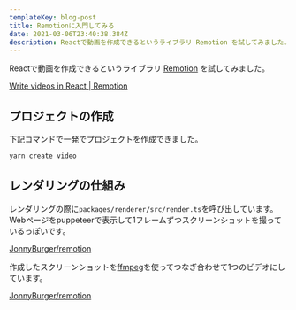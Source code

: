 ```yaml
---
templateKey: blog-post
title: Remotionに入門してみる
date: 2021-03-06T23:40:38.384Z
description: Reactで動画を作成できるというライブラリ Remotion を試してみました。
---
```

Reactで動画を作成できるというライブラリ [Remotion](https://www.remotion.dev/) を試してみました。

[Write videos in React | Remotion](https://www.remotion.dev/)

## プロジェクトの作成

下記コマンドで一発でプロジェクトを作成できました。

```jsx
yarn create video
```

## レンダリングの仕組み

レンダリングの際に`packages/renderer/src/render.ts`を呼び出しています。Webページをpuppeteerで表示して1フレームずつスクリーンショットを撮っているっぽいです。

[JonnyBurger/remotion](https://github.com/JonnyBurger/remotion/blob/main/packages/renderer/src/render.ts#L76)

作成したスクリーンショットを[ffmpeg](https://ffmpeg.org/)を使ってつなぎ合わせて1つのビデオにしています。

[JonnyBurger/remotion](https://github.com/JonnyBurger/remotion/blob/main/packages/renderer/src/stitcher.ts#L86)